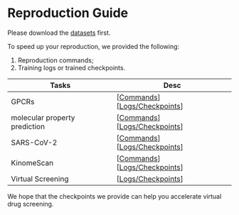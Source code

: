 # Reproduction Guide

Please download the [datasets](https://github.com/HongxinXiang/VideoMol/tree/master?tab=readme-ov-file#2-preparing-downstream-datasets) first.

To speed up your reproduction, we provided the following:

1. Reproduction commands;
2. Training logs or trained checkpoints. 

| Tasks                         | Desc                                                         |
| ----------------------------- | ------------------------------------------------------------ |
| GPCRs                         | [[Commands](https://github.com/HongxinXiang/VideoMol/blob/master/scripts/GPCRs.bash)] [[Logs/Checkpoints](https://1drv.ms/u/c/53030532e7d1aed6/EdRZv6YBVGRFvfvpJMuL8EUB3RDiLKxC0yIwvs_HNwnrYw?e=91XzWm)] |
| molecular property prediction | [[Commands](https://github.com/HongxinXiang/VideoMol/blob/master/scripts/mpp.bash)] [[Logs/Checkpoints](https://1drv.ms/u/c/53030532e7d1aed6/EURVmlIIGstMvEZwS6m3VwcBrDlo3XllH4CHdOWB0agebQ?e=Zpkspu)] |
| SARS-CoV-2                    | [[Commands](https://github.com/HongxinXiang/VideoMol/blob/master/scripts/SARS.bash)] [[Logs/Checkpoints](https://1drv.ms/u/c/53030532e7d1aed6/Ed1XYQCKmj5BnhVbz6flMBsBis2eKHhkbIjmQI25fZhK0g?e=cy2CQ9)] |
| KinomeScan                    | [[Commands](https://github.com/HongxinXiang/VideoMol/blob/master/scripts/kinomeScan.bash)] [[Logs/Checkpoints](https://1drv.ms/u/c/53030532e7d1aed6/ES8MWOZp939Hg_RKBDSwgggBXGjKmRe71gl0b2k5aK-BAQ?e=AGvd4l)] |
| Virtual Screening             | [[Logs/Checkpoints](https://1drv.ms/f/s!Atau0ecyBQNThk14Kbe69sGu2WMD?e=CutIOO)] |

We hope that the checkpoints we provide can help you accelerate virtual drug screening.

